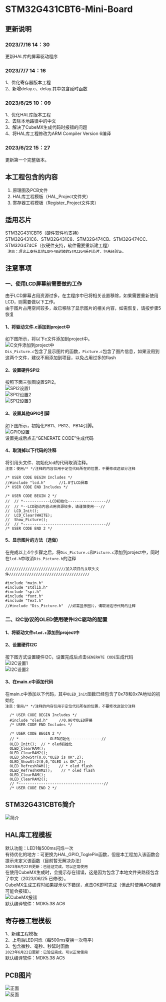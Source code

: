 # STM32G431CBT6-Mini-Board
## 更新说明
### 2023/7/16 14：30
更新HAL库的屏幕驱动程序
### 2023/7/7 14：16
1、优化寄存器版本工程<br>
2、新增delay.c、delay.其中包含延时函数<br>
### 2023/6/25 10：09
1、优化HAL库版本工程<br>
2、去除本地路径中的中文<br>
3、解决了CubeMX生成代码时报错的问题<br>
4、将HAL库工程修改为ARM Compiler Version 6编译
### 2023/6/22 15：27
更新第一个完整版本。<br>

## 本工程包含的内容
1. 原理图及PCB文件
2. HAL库工程模板（HAL_Project文件夹）
3. 寄存器工程模板（Register_Project文件夹）

## 适用芯片
STM32G431CBT6（硬件软件均支持）<br>
STM32G431C6、STM32G431C8、STM32G474CB、STM32G474CC、STM32G474CE（仅硬件支持，软件需要重新建工程）<br>
``` 注意：理论上支持其他LQPF48封装的STM32G4系列芯片，但未经验证。```
<br>

## 注意事项
### 一、使用LCD屏幕前需要做的工作
由于LCD屏幕占用资源过多，在主程序中已将相关设置移除，如果需要重新使用LCD，则需要做以下工作。<br>
由于图片占用空间较多，故已移除了显示图片的相关内容，如需恢复，请按步骤5恢复
#### 1、将驱动文件.c添加到project中
如下图所示，将以下c文件添加到project中。<br>
![C文件添加到project中](https://github.com/Harvey8665/STM32G431CBT6-Mini-Board/blob/master/picture/project.png)<br>
`Dis_Picture.c`包含了显示图片的函数，`Picture.c`包含了图片信息，如果没用到这两个文件，建议不用添加到项目，以免占用过多的flash<br>
#### 2、设置硬件SPI2
按照下面三张图设置SPI2。<br>
![SPI2设置1](https://github.com/Harvey8665/STM32G431CBT6-Mini-Board/blob/master/picture/spi21.png)<br>
![SPI2设置2](https://github.com/Harvey8665/STM32G431CBT6-Mini-Board/blob/master/picture/spi22.png)<br>
![SPI2设置3](https://github.com/Harvey8665/STM32G431CBT6-Mini-Board/blob/master/picture/spi23.png)<br>
#### 3、设置其他GPIO引脚
如下图所示，初始化PB11、PB12、PB14引脚。<br>
![GPIO设置](https://github.com/Harvey8665/STM32G431CBT6-Mini-Board/blob/master/picture/gpio.png)<br>
设置完成后点击“GENERATE CODE”生成代码<br>
#### 4、取消掉以下代码的注释
将引用头文件、初始化lcd的代码取消注释。<br>
`注意：使用/* */注释的内容仅用于定位代码所在的位置，不要修改这部分注释`<br>
```
/* USER CODE BEGIN Includes */
//#include "lcd.h"      //1.8寸LCD屏幕
/* USER CODE END Includes */

/* USER CODE BEGIN 2 */
//  // *------------LCD初始化-----------------//
//  // *--LCD驱动内容占用资源较多，请谨慎使用---//
//  LCD_Init();
//  LCD_Clear(WHITE);
//  Show_Picture();
//  // *-------------------------------------//
/* USER CODE END 2 */
```
#### 5、显示图片的方法（选做）
在完成以上4个步骤之后，将`Dis_Picture.c`和`Picture.c`添加到project中，同时在`lcd.h`中取消`Dis_Picture.h`的注释<br>
```
///////////////////////////加入项目的关联头文件////////////////////////////////////

#include "main.h"
#include "stdlib.h"
#include "spi.h"
#include "font.h"
#include "Text.h"
//#include "Dis_Picture.h"  //如需显示图片，请取消这行代码的注释
```
### 二、I2C协议的OLED使用硬件I2C驱动的配置
#### 1、将驱动文件`oled.c`添加到project中
#### 2、设置硬件I2C
按下图方式设置硬件I2C，设置完成后点击`GENERATE CODE`生成代码<br>
![I2C设置1](https://github.com/Harvey8665/STM32G431CBT6-Mini-Board/blob/master/picture/i2c31.png)<br>
![I2C设置2](https://github.com/Harvey8665/STM32G431CBT6-Mini-Board/blob/master/picture/i2c32.png)<br>
#### 3、在main.c中添加代码
在main.c中添加以下代码，其中`OLED_Init`函数已经包含了0x78和0x7A地址的初始化<br>
`注意：使用/* */注释的内容仅用于定位代码所在的位置，不要修改这部分注释`<br>
```
  /* USER CODE BEGIN Includes */
  #include "oled.h"     //0.96寸OLED屏幕
  /* USER CODE END Includes */

  /* USER CODE BEGIN 2 */
  // *--------------OLED初始化--------------//
  OLED_Init();  // * oled初始化
  OLED_ClearRAM();
  OLED_ClearRAM2();
  OLED_ShowStr(0,0,"OLED is OK",2);
  OLED_ShowStr2(0,0,"OLED is OK",2);
  OLED_RefreshRAM();    // * oled flash
  OLED_RefreshRAM2();    // * oled flash
  OLED_ClearRAM();
  OLED_ClearRAM2();
  // *--------------------------------------//
  /* USER CODE END 2 */
```

## STM32G431CBT6简介
![简介](https://github.com/Harvey8665/STM32G431CBT6-Mini-Board/blob/master/picture/stm32g431cb.jpg)<br>

## HAL库工程模板
默认功能：LED1每500ms闪烁一次<br>
有待优化的地方：可更换为HAL_GPIO_ToglePin函数，但是本工程加入该函数会提示未定义该函数（目前暂无解决办法）<br>
```2023年6月22日更新：已验证完成，可以正常使用```<br>
在使用CubeMX生成时，会提示存在错误，这是因为包含了本地文件夹路径包含了中文（2023/06/25 已修改）。<br>
CubeMX生成工程时如果提示以下错误，点击OK即可完成（但此时使用AC6编译可能会报错）。<br>
![CubeMX报错](https://github.com/Harvey8665/STM32G431CBT6-Mini-Board/blob/master/picture/Cube_MX_Error.png)<br>
默认编译软件：MDK5.38 AC6<br>

## 寄存器工程模板
1、新建工程模板<br>
2、上电后LED闪烁（每500ms变换一次电平）<br>
3、包含微秒、毫秒、秒延时函数<br>
```2023年6月22日更新：已验证完成，可以正常使用```<br>
默认编译软件：MDK5.38 AC5<br>

## PCB图片
![正面](https://github.com/Harvey8665/STM32G431CBT6-Mini-Board/blob/master/picture/zhengmian.png)<br>
![反面](https://github.com/Harvey8665/STM32G431CBT6-Mini-Board/blob/master/picture/beimian.png)<br>
<br>
